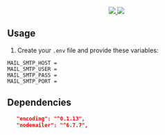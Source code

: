 <a href="https://npmjs.com/package/angra">
   <p align="center">
   <img src="https://img.shields.io/npm/v/angra?style=for-the-badge&labelColor=000000">
   <img src="https://img.shields.io/npm/dw/angra?color=000&style=for-the-badge">
   </p>
</a>

## Usage

1. Create your `.env` file and provide these variables:

```shell
MAIL_SMTP_HOST =
MAIL_SMTP_USER =
MAIL_SMTP_PASS =
MAIL_SMTP_PORT =
```

## Dependencies

```json
   "encoding": "^0.1.13",
   "nodemailer": "^6.7.7",
```
